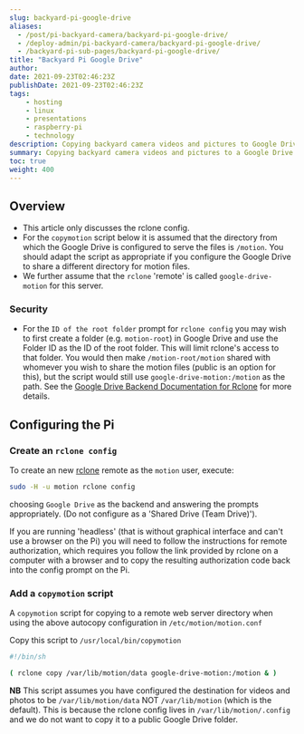 ```yaml
---
slug: backyard-pi-google-drive
aliases:
  - /post/pi-backyard-camera/backyard-pi-google-drive/
  - /deploy-admin/pi-backyard-camera/backyard-pi-google-drive/
  - /backyard-pi-sub-pages/backyard-pi-google-drive/
title: "Backyard Pi Google Drive"
author:
date: 2021-09-23T02:46:23Z
publishDate: 2021-09-23T02:46:23Z
tags:
    - hosting
    - linux
    - presentations
    - raspberry-pi
    - technology
description: Copying backyard camera videos and pictures to Google Drive using rclone
summary: Copying backyard camera videos and pictures to a Google Drive using rclone
toc: true
weight: 400
---
```


## Overview

* This article only discusses the rclone config.
* For the ``copymotion`` script below it is assumed that the directory from which the Google Drive is configured to serve the files is ``/motion``.  You should adapt the script as appropriate if you configure the Google Drive to share a different directory for motion files.
* We further assume that the ``rclone`` 'remote' is called ``google-drive-motion`` for this server.

### Security

* For the ``ID of the root folder`` prompt for ``rclone config`` you may wish to first create a folder (e.g. ``motion-root``) in Google Drive and use the Folder ID as the ID of the root folder. This will limit rclone's access to that folder. You would then make ``/motion-root/motion`` shared with whomever you wish to share the motion files (public is an option for this), but the script would still use ``google-drive-motion:/motion`` as the path. See the [Google Drive Backend Documentation for Rclone](https://rclone.org/drive/#root-folder-id) for more details.

## Configuring the Pi

### Create an ``rclone config``

To create an new [rclone](https://rclone.org) remote as the ``motion`` user, execute:

```bash
sudo -H -u motion rclone config
```

choosing ``Google Drive`` as the backend and answering the prompts appropriately. (Do not configure as a 'Shared Drive (Team Drive)').

If you are running 'headless' (that is without graphical interface and can't use a browser on the Pi) you will need to follow the instructions for remote authorization, which requires you follow the link provided by rclone on a computer with a browser and to copy the resulting authorization code back into the config prompt on the Pi.

### Add a ``copymotion`` script

A ``copymotion`` script for copying to a remote web server directory when using the above autocopy configuration in ``/etc/motion/motion.conf``

Copy this script to ``/usr/local/bin/copymotion``

```bash
#!/bin/sh

( rclone copy /var/lib/motion/data google-drive-motion:/motion & )
```

**NB** This script assumes you have configured the destination for videos and photos to be ``/var/lib/motion/data`` NOT ``/var/lib/motion`` (which is the default). This is because the rclone config lives in ``/var/lib/motion/.config`` and we do not want to copy it to a public Google Drive folder.
